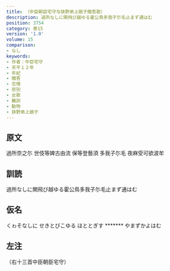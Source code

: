 ```yaml
---
title: （中臣朝臣宅守与狭野弟上娘子贈答歌）
description: 過所なしに関飛び越ゆる霍公鳥多我子尓毛止まず通はむ
position: 3754
category: 巻15
version: '1.0'
volume: 15
comparison:
- なし
keywords:
- 作者：中臣宅守
- 天平１２年
- 年紀
- 贈答
- 恋情
- 悲別
- 女歌
- 難訓
- 動物
- 狭野弟上娘子
---
```


## 原文

過所奈之尓 世伎等婢古由流 保等登藝須 多我子尓毛 夜麻受可欲波牟

## 訓読

過所なしに関飛び越ゆる霍公鳥多我子尓毛止まず通はむ

## 仮名

くゎそなしに せきとびこゆる ほととぎす ******* やまずかよはむ

## 左注

（右十三首中臣朝臣宅守）
